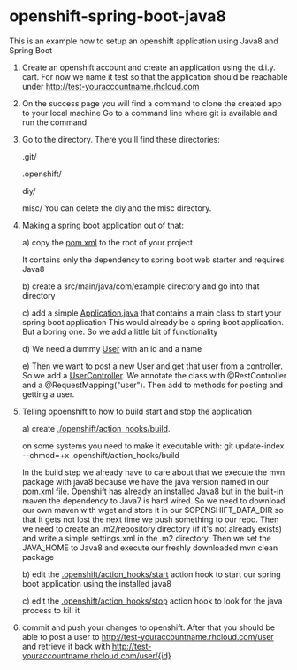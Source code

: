 # openshift-spring-boot-java8
This is an example how to setup an openshift application using Java8 and Spring Boot

1. Create an openshift account and create an application using the d.i.y. cart.
   For now we name it test so that the application should be reachable under http://test-youraccountname.rhcloud.com

2. On the success page you will find a command to clone the created app to your local machine
   Go to a command line where git is available and run the command

3. Go to the directory. There you'll find these directories:

   .git/
   
   .openshift/
   
   diy/
   
   misc/
   You can delete the diy and the misc directory.

4. Making a spring boot application out of that:

   a) copy the <a href="https://github.com/packowitz/openshift-spring-boot-java8/blob/master/pom.xml">pom.xml</a> to the root of your project
      
      It contains only the dependency to spring boot web starter and requires Java8

   b) create a src/main/java/com/example directory and go into that directory
   
   c) add a simple <a href="https://github.com/packowitz/openshift-spring-boot-java8/blob/master/src/main/java/com/example/Application.java">Application.java</a> that contains a main class to start your spring boot application
      This would already be a spring boot application. But a boring one. So we add a little bit of functionality
      
   d) We need a dummy <a href="https://github.com/packowitz/openshift-spring-boot-java8/blob/master/src/main/java/com/example/User.java">User</a> with an id and a name
   
   e) Then we want to post a new User and get that user from a controller. So we add a <a href="https://github.com/packowitz/openshift-spring-boot-java8/blob/master/src/main/java/com/example/UserController.java">UserController</a>. We annotate the class with @RestController and a @RequestMapping("user"). Then add to methods for posting and getting a user.
   
5) Telling opoenshift to how to build start and stop the application
   
   a) create <a href="https://github.com/packowitz/openshift-spring-boot-java8/blob/master/.openshift/action_hooks/build">./openshift/action_hooks/build</a>.
      
   on some systems you need to make it executable with: git update-index --chmod=+x .openshift/action_hooks/build
      
   In the build step we already have to care about that we execute the mvn package with java8 because we have the java version named in our <a href="https://github.com/packowitz/openshift-spring-boot-java8/blob/master/pom.xml">pom.xml</a> file.
   Openshift has already an installed Java8 but in the built-in maven the dependency to Java7 is hard wired. So we need to download our own maven with wget and store it in our $OPENSHIFT_DATA_DIR so that it gets not lost the next time we push something to our repo.
   Then we need to create an .m2/repository directory (if it's not already exists) and write a simple settings.xml in the .m2 directory.
   Then we set the JAVA_HOME to Java8 and execute our freshly downloaded mvn clean package
      
   b) edit the <a href="https://github.com/packowitz/openshift-spring-boot-java8/blob/master/.openshift/action_hooks/start">.openshift/action_hooks/start</a> action hook to start our spring boot application using the installed java8
   
   c) edit the <a href="https://github.com/packowitz/openshift-spring-boot-java8/blob/master/.openshift/action_hooks/stop">.openshift/action_hooks/stop</a> action hook to look for the java process to kill it
   
6) commit and push your changes to openshift. After that you should be able to post a user to http://test-youraccountname.rhcloud.com/user and retrieve it back with http://test-youraccountname.rhcloud.com/user/{id}
